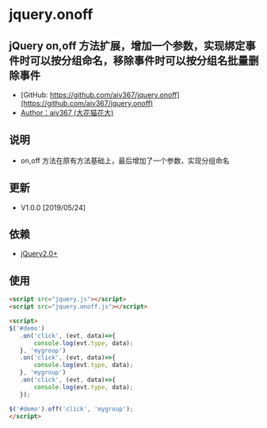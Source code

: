 # jquery.onoff
## jQuery on,off 方法扩展，增加一个参数，实现绑定事件时可以按分组命名，移除事件时可以按分组名批量删除事件

 - [GitHub: https://github.com/aiv367/jquery.onoff](https://github.com/aiv367/jquery.onoff)
 - [Author：aiv367 (大花猫花大)](mailto:aiv367@qq.com)

## 说明
 - on,off 方法在原有方法基础上，最后增加了一个参数，实现分组命名
 

 ## 更新
 - V1.0.0 [2019/05/24]

 ## 依赖
 - [jQuery2.0+](http://jquery.com)

 ## 使用

```html
<script src="jquery.js"></script>
<script src="jquery.onoff.js"></script>
```
 
 ```html
<script>
$('#demo')
	.on('click', (evt, data)=>{
		console.log(evt.type, data);
	}, 'mygroup')
	.on('click', (evt, data)=>{
		console.log(evt.type, data);
	}, 'mygroup')
	.on('click', (evt, data)=>{
		console.log(evt.type, data);
	});

$('#demo').off('click', 'mygroup');
</script>
```